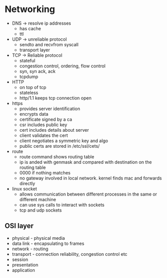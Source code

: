 # Networking

* DNS -> resolve ip addresses
  * has cache
  * ttl
* UDP -> unreliable protocol
  * sendto and recvfrom syscall
  * transport layer
* TCP -> Reliable protocol
  - stateful
  - congestion control, ordering, flow control
  - syn, syn ack, ack
  - tcpdump
* HTTP
  - on top of tcp
  - stateless
  - http/1.1 keeps tcp connection open
* https
  - provides server identification
  - encrypts data
  - certificate signed by a ca
  - csr includes public key
  - cert includes details about server
  - client validates the cert
  - client negotiates a symmetric key and algo
  - public certs are stored in /etc/ssl/cets/
* route
  - route command shows routing table
  - ip is anded with genmask and compared with destination on the routing table
  - 0000 if nothing matches
  - no gateway involved in local network. kernel finds mac and forwards directly
* linux socket
  - allows communication between different processes in the same or different machine
  - can use sys calls to interact with sockets
  - tcp and udp sockets

## OSI layer

* physical - physical media
* data link - encapsulating to frames
* network - routing
* transport - connection reliability, congestion control etc
* session
* presentation
* application
